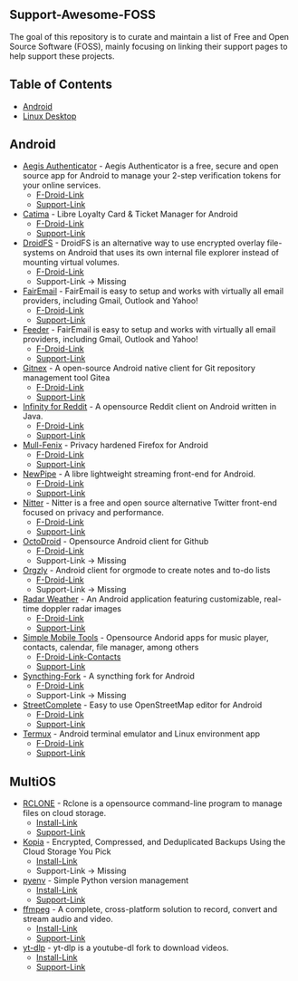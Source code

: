 ## Support-Awesome-FOSS

The goal of this repository is to curate and maintain a list of Free and Open Source Software (FOSS), mainly focusing on linking their support pages to help support these projects.

## Table of Contents

- [Android](#android)
- [Linux Desktop](#linux-desktop)

## Android
- [Aegis Authenticator](https://getaegis.app/) - Aegis Authenticator is a free, secure and open source app for Android to manage your 2-step verification tokens for your online services. 
    - [F-Droid-Link](https://f-droid.org/en/packages/com.beemdevelopment.aegis) 
    - [Support-Link](https://www.buymeacoffee.com/beemdevelopment)
- [Catima](https://catima.app/) - Libre Loyalty Card & Ticket Manager for Android
    - [F-Droid-Link](https://f-droid.org/en/packages/me.hackerchick.catima/) 
    - [Support-Link](https://paypal.me/sylviavanos)
- [DroidFS](https://github.com/hardcore-sushi/DroidFS) - DroidFS is an alternative way to use encrypted overlay file-systems on Android that uses its own internal file explorer instead of mounting virtual volumes.
    - [F-Droid-Link](https://f-droid.org/packages/sushi.hardcore.droidfs/) 
    - Support-Link -> Missing
- [FairEmail](https://github.com/hardcore-sushi/DroidFS) - FairEmail is easy to setup and works with virtually all email providers, including Gmail, Outlook and Yahoo!
    - [F-Droid-Link](https://f-droid.org/en/packages/eu.faircode.email/) 
    - [Support-Link](https://email.faircode.eu/donate/)
- [Feeder](https://gitlab.com/spacecowboy/Feeder) - FairEmail is easy to setup and works with virtually all email providers, including Gmail, Outlook and Yahoo!
    - [F-Droid-Link](https://f-droid.org/repository/browse/?fdid=com.nononsenseapps.feeder) 
    - [Support-Link](https://ko-fi.com/Y8Y44OYQL)
- [Gitnex](https://gitnex.com/) - A open-source Android native client for Git repository management tool Gitea
    - [F-Droid-Link](https://f-droid.org/en/packages/org.mian.gitnex/) 
    - [Support-Link](https://www.buymeacoffee.com/mmarif)
- [Infinity for Reddit](https://github.com/Docile-Alligator/Infinity-For-Reddit) - A opensource Reddit client on Android written in Java.
    - [F-Droid-Link](https://f-droid.org/packages/ml.docilealligator.infinityforreddit/) 
    - [Support-Link](https://www.patreon.com/docile_alligator)
- [Mull-Fenix](https://github.com/Divested-Mobile/Mull-Fenix) - Privacy hardened Firefox for Android
    - [F-Droid-Link](https://f-droid.org/packages/us.spotco.fennec_dos/) 
    - [Support-Link](https://divested.dev/index.php?page=donate)
- [NewPipe](https://newpipe.net/) - A libre lightweight streaming front-end for Android.
    - [F-Droid-Link](https://f-droid.org/packages/org.schabi.newpipe/) 
    - [Support-Link](https://newpipe.net/donate/)
- [Nitter](https://nitter.net/about) - Nitter is a free and open source alternative Twitter front-end focused on privacy and performance.
    - [F-Droid-Link](https://f-droid.org/en/packages/com.plexer0.nitter/) 
    - [Support-Link](https://liberapay.com/zedeus)
- [OctoDroid](https://github.com/slapperwan/gh4a) - Opensource Android client for Github
    - [F-Droid-Link](https://f-droid.org/en/packages/com.gh4a/) 
    - Support-Link -> Missing
- [Orgzly](https://www.orgzly.com/) - Android client for orgmode to create notes and to-do lists
    - [F-Droid-Link](https://f-droid.org/app/com.orgzly)
    - Support-Link -> Missing
- [Radar Weather](https://github.com/dh4/WeatherRadar) - An Android application featuring customizable, real-time doppler radar images 
    - [F-Droid-Link](https://f-droid.org/en/packages/com.danhasting.radar/)
    - [Support-Link](https://dh4.github.io/donate/)
- [Simple Mobile Tools](https://www.simplemobiletools.com/donate) - Opensource Andorid apps for music player, contacts, calendar, file manager, among others 
    - [F-Droid-Link-Contacts](https://f-droid.org/packages/com.simplemobiletools.contacts.pro/)
    - [Support-Link](https://www.simplemobiletools.com/donate)
- [Syncthing-Fork](https://github.com/Catfriend1/syncthing-android) - A syncthing fork for Android
    - [F-Droid-Link](https://f-droid.org/en/packages/com.github.catfriend1.syncthingandroid/)
    - Support-Link -> Missing
- [StreetComplete](https://github.com/streetcomplete/StreetComplete) -  Easy to use OpenStreetMap editor for Android
    - [F-Droid-Link](https://f-droid.org/packages/de.westnordost.streetcomplete/)
    - [Support-Link](https://github.com/sponsors/westnordost)
- [Termux](https://termux.dev/en/) - Android terminal emulator and Linux environment app 
    - [F-Droid-Link](https://github.com/termux/termux-app#f-droid)
    - [Support-Link](https://termux.dev/en/donate)

## MultiOS
- [RCLONE](https://rclone.org/) - Rclone is a opensource command-line program to manage files on cloud storage.
    - [Install-Link](https://rclone.org/downloads/)
    - [Support-Link](https://rclone.org/donate/)
- [Kopia](https://kopia.io/) - Encrypted, Compressed, and Deduplicated Backups Using the Cloud Storage You Pick
    - [Install-Link](https://kopia.io/docs/installation/)
    - Support-Link -> Missing
- [pyenv](https://github.com/pyenv/pyenv) - Simple Python version management 
    - [Install-Link](https://github.com/pyenv/pyenv-installer)
    - [Support-Link](https://github.com/sponsors/pyenv)
- [ffmpeg](https://ffmpeg.org/) - A complete, cross-platform solution to record, convert and stream audio and video.
    - [Install-Link](https://ffmpeg.org/download.html)
    - [Support-Link](https://ffmpeg.org/donations.html)
- [yt-dlp](https://github.com/yt-dlp/yt-dlp) - yt-dlp is a youtube-dl fork to download videos.
    - [Install-Link](https://github.com/yt-dlp/yt-dlp#installation)
    - [Support-Link](https://github.com/yt-dlp/yt-dlp/blob/master/Collaborators.md#collaborators)


